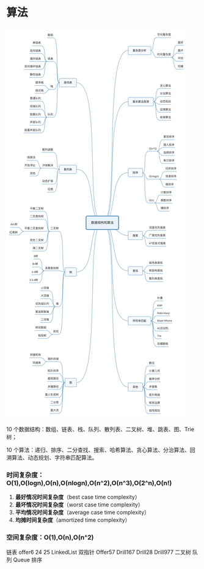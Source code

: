# 算法

![下载](../../../../../../images/下载.jpg)

10 个数据结构：数组、链表、栈、队列、散列表、二叉树、堆、跳表、图、Trie 树；

10 个算法：递归、排序、二分查找、搜索、哈希算法、贪心算法、分治算法、回溯算法、动态规划、字符串匹配算法。



### 时间复杂度：O(1),O(logn),O(n),O(nlogn),O(n^2),O(n^3),O(2^n),O(n!)

1. **最好情况时间复杂度**（best case time complexity）
2. **最坏情况时间复杂度**（worst case time complexity）
3. **平均情况时间复杂度**（average case time complexity）
4. **均摊时间复杂度**（amortized time complexity）

### 空间复杂度：O(1),O(n),O(n^2)


链表 offer6 24 25 LinkedList
双指针 Offer57 Drill167 Drill28 Drill977
二叉树
队列 Queue
排序

